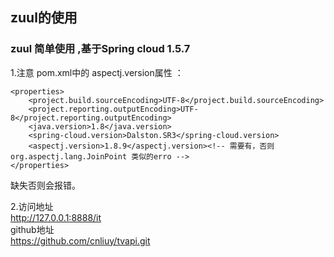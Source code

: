 ## zuul的使用 
  
  
### zuul 简单使用 ,基于Spring cloud 1.5.7  
  

1.注意 pom.xml中的  aspectj.version属性 ： 

	<properties>  
		<project.build.sourceEncoding>UTF-8</project.build.sourceEncoding>  
		<project.reporting.outputEncoding>UTF-8</project.reporting.outputEncoding>  
		<java.version>1.8</java.version>  
		<spring-cloud.version>Dalston.SR3</spring-cloud.version>  
		<aspectj.version>1.8.9</aspectj.version><!-- 需要有，否则 org.aspectj.lang.JoinPoint 类似的erro -->  
	</properties>  
   缺失否则会报错。  
   
2.访问地址  
   http://127.0.0.1:8888/it  
  github地址  
   https://github.com/cnliuy/tvapi.git   